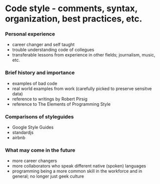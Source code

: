 # Code style - comments, syntax, organization, best practices, etc.

### Personal experience 
- career changer and self taught 
- trouble understanding code of collegues 
- transferable lessons from experience in other fields; journalism, music, etc.

### Brief history and importance 
- examples of bad code
- real world examples from work (carefully picked to preserve sensitve data)
- reference to writings by Robert Pirsig
- reference to The Elements of Programming Style

### Comparisons of styleguides
- Google Style Guides
- standardjs
- airbnb

### What may come in the future
- more career changers
- more collaborators who speak different native (spoken) languages
- programming being a more common skill in the workforce and in general; no longer just geek culture